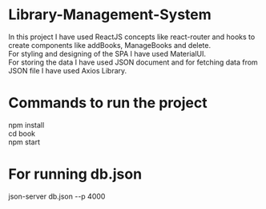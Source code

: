 # Library-Management-System
In this project I have used ReactJS concepts like react-router and hooks to create components like addBooks, ManageBooks and delete.</br>
For styling and designing of the SPA I have used MaterialUI.</br>
For storing the data I have used JSON document and for fetching data from JSON file I have used Axios Library.



# Commands to run the project
npm install </br>
cd book</br>
npm start

# For running db.json 
json-server db.json --p 4000
